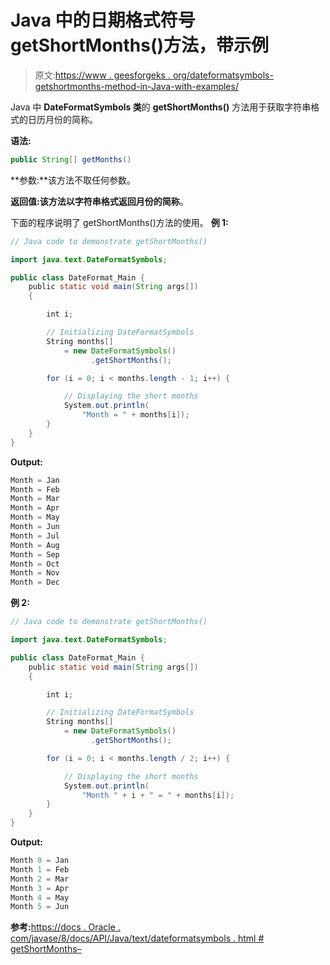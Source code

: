 # Java 中的日期格式符号 getShortMonths()方法，带示例

> 原文:[https://www . geesforgeks . org/dateformatsymbols-getshortmonths-method-in-Java-with-examples/](https://www.geeksforgeeks.org/dateformatsymbols-getshortmonths-method-in-java-with-examples/)

Java 中 **DateFormatSymbols 类**的 **getShortMonths()** 方法用于获取字符串格式的日历月份的简称。

**语法:**

```java
public String[] getMonths()
```

**参数:**该方法不取任何参数。

**返回值:**该方法以字符串格式返回月份的**简称**。

下面的程序说明了 getShortMonths()方法的使用。
**例 1:**

```java
// Java code to demonstrate getShortMonths()

import java.text.DateFormatSymbols;

public class DateFormat_Main {
    public static void main(String args[])
    {

        int i;

        // Initializing DateFormatSymbols
        String months[]
            = new DateFormatSymbols()
                  .getShortMonths();

        for (i = 0; i < months.length - 1; i++) {

            // Displaying the short months
            System.out.println(
                "Month = " + months[i]);
        }
    }
}
```

**Output:**

```java
Month = Jan
Month = Feb
Month = Mar
Month = Apr
Month = May
Month = Jun
Month = Jul
Month = Aug
Month = Sep
Month = Oct
Month = Nov
Month = Dec

```

**例 2:**

```java
// Java code to demonstrate getShortMonths()

import java.text.DateFormatSymbols;

public class DateFormat_Main {
    public static void main(String args[])
    {

        int i;

        // Initializing DateFormatSymbols
        String months[]
            = new DateFormatSymbols()
                  .getShortMonths();

        for (i = 0; i < months.length / 2; i++) {

            // Displaying the short months
            System.out.println(
                "Month " + i + " = " + months[i]);
        }
    }
}
```

**Output:**

```java
Month 0 = Jan
Month 1 = Feb
Month 2 = Mar
Month 3 = Apr
Month 4 = May
Month 5 = Jun

```

**参考:**[https://docs . Oracle . com/javase/8/docs/API/Java/text/dateformatsymbols . html # getShortMonths–](https://docs.oracle.com/javase/8/docs/api/java/text/DateFormatSymbols.html#getShortMonths--)